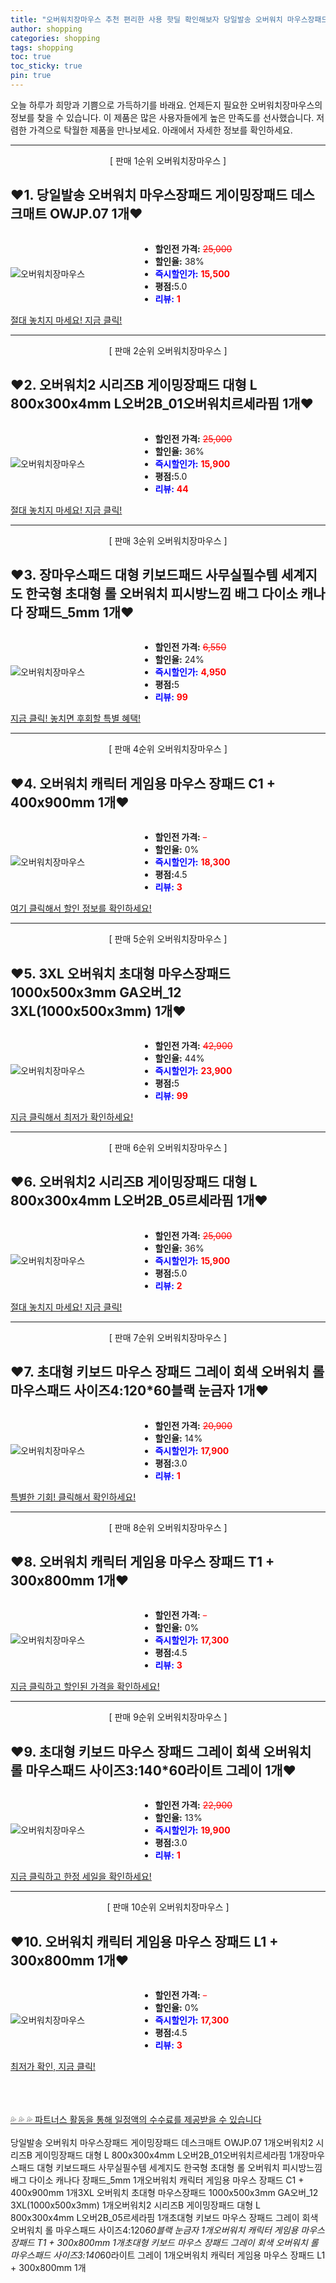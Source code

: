 ```yaml
---
title: "오버워치장마우스 추천 편리한 사용 핫딜 확인해보자 당일발송 오버워치 마우스장패드 게이밍장패드 데스크매트"
author: shopping
categories: shopping
tags: shopping
toc: true
toc_sticky: true
pin: true
---
```

오늘 하루가 희망과 기쁨으로 가득하기를 바래요. 언제든지 필요한 오버워치장마우스의 정보를 찾을 수 있습니다. 이 제품은 많은 사용자들에게 높은 만족도를 선사했습니다. 저렴한 가격으로 탁월한 제품을 만나보세요. 아래에서 자세한 정보를 확인하세요.

---
<p class="toplist" style="margin: 0 auto; display: block; width: fit-content;">[ 판매 1순위 오버워치장마우스 ]</p>

<h2><strong>❤️1. 당일발송 오버워치 마우스장패드 게이밍장패드 데스크매트 OWJP.07 1개❤️</strong></h2>

<div style="display: flex; align-items: center;">
    <div style="flex: 0.4;">
        <img src="https://thumbnail6.coupangcdn.com/thumbnails/remote/230x230ex/image/vendor_inventory/eaae/b1e2c22e64b613198d2c7875677a686025f64eb9c28e895e417de08b7a14.jpg" alt="오버워치장마우스" style="max-width: 100%;">
    </div>
    <div style="flex: 0.6; margin-left: 10px;">
        <ul>
            <li><strong>할인전 가격:</strong> <del style="color: red;">25,000</del></li>
            <li><strong>할인율:</strong> 38%</li>
            <li><span style='color:blue'><strong>즉시할인가:</strong></span> <span style='color:red'><strong>15,500</strong></span></li>
            <li><strong>평점:</strong>5.0</li>
            <li><span style='color:blue'><strong>리뷰:</strong></span> <span style='color:red'><strong>1</strong></span></li>
        </ul>
    </div>
</div>
<div class="center">
    <a href="https://William4Davisa.github.io?lptag=AF9450613&subid=githubio&pageKey=7418422215&traceid=V0-153&itemId=19237810337&vendorItemId=86354146308" class="myButton">
        절대 놓치지 마세요! 지금 클릭!
    </a>
</div>


---
<p class="toplist" style="margin: 0 auto; display: block; width: fit-content;">[ 판매 2순위 오버워치장마우스 ]</p>

<h2><strong>❤️2. 오버워치2 시리즈B 게이밍장패드 대형 L 800x300x4mm L오버2B_01오버워치르세라핌 1개❤️</strong></h2>

<div style="display: flex; align-items: center;">
    <div style="flex: 0.4;">
        <img src="https://thumbnail10.coupangcdn.com/thumbnails/remote/230x230ex/image/vendor_inventory/6a25/d8508aecae467070c6ab7384daa1e36d46d2f6fad039693593e172617b0d.jpg" alt="오버워치장마우스" style="max-width: 100%;">
    </div>
    <div style="flex: 0.6; margin-left: 10px;">
        <ul>
            <li><strong>할인전 가격:</strong> <del style="color: red;">25,000</del></li>
            <li><strong>할인율:</strong> 36%</li>
            <li><span style='color:blue'><strong>즉시할인가:</strong></span> <span style='color:red'><strong>15,900</strong></span></li>
            <li><strong>평점:</strong>5.0</li>
            <li><span style='color:blue'><strong>리뷰:</strong></span> <span style='color:red'><strong>44</strong></span></li>
        </ul>
    </div>
</div>
<div class="center">
    <a href="https://William4Davisa.github.io?lptag=AF9450613&subid=githubio&pageKey=7800172264&traceid=V0-153&itemId=20881848780&vendorItemId=87956710753" class="myButton">
        절대 놓치지 마세요! 지금 클릭!
    </a>
</div>


---
<p class="toplist" style="margin: 0 auto; display: block; width: fit-content;">[ 판매 3순위 오버워치장마우스 ]</p>

<h2><strong>❤️3. 장마우스패드 대형 키보드패드 사무실필수템 세계지도 한국형 초대형 롤 오버워치 피시방느낌 배그 다이소 캐나다 장패드_5mm 1개❤️</strong></h2>

<div style="display: flex; align-items: center;">
    <div style="flex: 0.4;">
        <img src="https://thumbnail7.coupangcdn.com/thumbnails/remote/230x230ex/image/vendor_inventory/ccb8/1636f140a606d963b6cabe769c7abb44dfc94f797d15a261406625a58b99.jpg" alt="오버워치장마우스" style="max-width: 100%;">
    </div>
    <div style="flex: 0.6; margin-left: 10px;">
        <ul>
            <li><strong>할인전 가격:</strong> <del style="color: red;">6,550</del></li>
            <li><strong>할인율:</strong> 24%</li>
            <li><span style='color:blue'><strong>즉시할인가:</strong></span> <span style='color:red'><strong>4,950</strong></span></li>
            <li><strong>평점:</strong>5</li>
            <li><span style='color:blue'><strong>리뷰:</strong></span> <span style='color:red'><strong>99</strong></span></li>
        </ul>
    </div>
</div>
<div class="center">
    <a href="https://William4Davisa.github.io?lptag=AF9450613&subid=githubio&pageKey=4880952769&traceid=V0-153&itemId=6354534558&vendorItemId=73649817164" class="myButton">
        지금 클릭! 놓치면 후회할 특별 혜택!
    </a>
</div>


---
<p class="toplist" style="margin: 0 auto; display: block; width: fit-content;">[ 판매 4순위 오버워치장마우스 ]</p>

<h2><strong>❤️4. 오버워치 캐릭터 게임용 마우스 장패드 C1 + 400x900mm 1개❤️</strong></h2>

<div style="display: flex; align-items: center;">
    <div style="flex: 0.4;">
        <img src="https://thumbnail10.coupangcdn.com/thumbnails/remote/230x230ex/image/vendor_inventory/db84/bed7547e9d55ee47cbd3376bca5863a054ddca78549e2985297d2e6fc6a0.jpg" alt="오버워치장마우스" style="max-width: 100%;">
    </div>
    <div style="flex: 0.6; margin-left: 10px;">
        <ul>
            <li><strong>할인전 가격:</strong> <del style="color: red;">-</del></li>
            <li><strong>할인율:</strong> 0%</li>
            <li><span style='color:blue'><strong>즉시할인가:</strong></span> <span style='color:red'><strong>18,300</strong></span></li>
            <li><strong>평점:</strong>4.5</li>
            <li><span style='color:blue'><strong>리뷰:</strong></span> <span style='color:red'><strong>3</strong></span></li>
        </ul>
    </div>
</div>
<div class="center">
    <a href="https://William4Davisa.github.io?lptag=AF9450613&subid=githubio&pageKey=5434513692&traceid=V0-153&itemId=8246571968&vendorItemId=87540769835" class="myButton">
        여기 클릭해서 할인 정보를 확인하세요!
    </a>
</div>


---
<p class="toplist" style="margin: 0 auto; display: block; width: fit-content;">[ 판매 5순위 오버워치장마우스 ]</p>

<h2><strong>❤️5. 3XL 오버워치 초대형 마우스장패드 1000x500x3mm GA오버_12 3XL(1000x500x3mm) 1개❤️</strong></h2>

<div style="display: flex; align-items: center;">
    <div style="flex: 0.4;">
        <img src="https://thumbnail10.coupangcdn.com/thumbnails/remote/230x230ex/image/vendor_inventory/f6a7/d2f1c5683287a7b5879123704ccdb5da43aa0aa8f586b26bb3bdd663cf2b.jpg" alt="오버워치장마우스" style="max-width: 100%;">
    </div>
    <div style="flex: 0.6; margin-left: 10px;">
        <ul>
            <li><strong>할인전 가격:</strong> <del style="color: red;">42,900</del></li>
            <li><strong>할인율:</strong> 44%</li>
            <li><span style='color:blue'><strong>즉시할인가:</strong></span> <span style='color:red'><strong>23,900</strong></span></li>
            <li><strong>평점:</strong>5</li>
            <li><span style='color:blue'><strong>리뷰:</strong></span> <span style='color:red'><strong>99</strong></span></li>
        </ul>
    </div>
</div>
<div class="center">
    <a href="https://William4Davisa.github.io?lptag=AF9450613&subid=githubio&pageKey=8035783845&traceid=V0-153&itemId=22482035240&vendorItemId=89524372659" class="myButton">
        지금 클릭해서 최저가 확인하세요!
    </a>
</div>


---
<p class="toplist" style="margin: 0 auto; display: block; width: fit-content;">[ 판매 6순위 오버워치장마우스 ]</p>

<h2><strong>❤️6. 오버워치2 시리즈B 게이밍장패드 대형 L 800x300x4mm L오버2B_05르세라핌 1개❤️</strong></h2>

<div style="display: flex; align-items: center;">
    <div style="flex: 0.4;">
        <img src="https://thumbnail9.coupangcdn.com/thumbnails/remote/230x230ex/image/vendor_inventory/78f6/b3cec78861d0f23e5179acd5af4bffe406bc55bf6597f174d679d19a10d2.jpg" alt="오버워치장마우스" style="max-width: 100%;">
    </div>
    <div style="flex: 0.6; margin-left: 10px;">
        <ul>
            <li><strong>할인전 가격:</strong> <del style="color: red;">25,000</del></li>
            <li><strong>할인율:</strong> 36%</li>
            <li><span style='color:blue'><strong>즉시할인가:</strong></span> <span style='color:red'><strong>15,900</strong></span></li>
            <li><strong>평점:</strong>5.0</li>
            <li><span style='color:blue'><strong>리뷰:</strong></span> <span style='color:red'><strong>2</strong></span></li>
        </ul>
    </div>
</div>
<div class="center">
    <a href="https://William4Davisa.github.io?lptag=AF9450613&subid=githubio&pageKey=7753268420&traceid=V0-153&itemId=20889579954&vendorItemId=87956710866" class="myButton">
        절대 놓치지 마세요! 지금 클릭!
    </a>
</div>


---
<p class="toplist" style="margin: 0 auto; display: block; width: fit-content;">[ 판매 7순위 오버워치장마우스 ]</p>

<h2><strong>❤️7. 초대형 키보드 마우스 장패드 그레이 회색 오버워치 롤 마우스패드 사이즈4:120*60블랙 눈금자 1개❤️</strong></h2>

<div style="display: flex; align-items: center;">
    <div style="flex: 0.4;">
        <img src="https://thumbnail7.coupangcdn.com/thumbnails/remote/230x230ex/image/vendor_inventory/a9c8/4f1291402f50dbe66b0a8b0996b5c260f8d609610102011d512eceb53e5a.jpg" alt="오버워치장마우스" style="max-width: 100%;">
    </div>
    <div style="flex: 0.6; margin-left: 10px;">
        <ul>
            <li><strong>할인전 가격:</strong> <del style="color: red;">20,900</del></li>
            <li><strong>할인율:</strong> 14%</li>
            <li><span style='color:blue'><strong>즉시할인가:</strong></span> <span style='color:red'><strong>17,900</strong></span></li>
            <li><strong>평점:</strong>3.0</li>
            <li><span style='color:blue'><strong>리뷰:</strong></span> <span style='color:red'><strong>1</strong></span></li>
        </ul>
    </div>
</div>
<div class="center">
    <a href="https://William4Davisa.github.io?lptag=AF9450613&subid=githubio&pageKey=6344449381&traceid=V0-153&itemId=13324147180&vendorItemId=80580194845" class="myButton">
        특별한 기회! 클릭해서 확인하세요!
    </a>
</div>


---
<p class="toplist" style="margin: 0 auto; display: block; width: fit-content;">[ 판매 8순위 오버워치장마우스 ]</p>

<h2><strong>❤️8. 오버워치 캐릭터 게임용 마우스 장패드 T1 + 300x800mm 1개❤️</strong></h2>

<div style="display: flex; align-items: center;">
    <div style="flex: 0.4;">
        <img src="https://thumbnail10.coupangcdn.com/thumbnails/remote/230x230ex/image/vendor_inventory/0cec/0bad7e1e75387df5550b87910cb393adf8709b7c6c7b407c5df928e2def9.jpg" alt="오버워치장마우스" style="max-width: 100%;">
    </div>
    <div style="flex: 0.6; margin-left: 10px;">
        <ul>
            <li><strong>할인전 가격:</strong> <del style="color: red;">-</del></li>
            <li><strong>할인율:</strong> 0%</li>
            <li><span style='color:blue'><strong>즉시할인가:</strong></span> <span style='color:red'><strong>17,300</strong></span></li>
            <li><strong>평점:</strong>4.5</li>
            <li><span style='color:blue'><strong>리뷰:</strong></span> <span style='color:red'><strong>3</strong></span></li>
        </ul>
    </div>
</div>
<div class="center">
    <a href="https://William4Davisa.github.io?lptag=AF9450613&subid=githubio&pageKey=5434513692&traceid=V0-153&itemId=8246572007&vendorItemId=87540769759" class="myButton">
        지금 클릭하고 할인된 가격을 확인하세요!
    </a>
</div>


---
<p class="toplist" style="margin: 0 auto; display: block; width: fit-content;">[ 판매 9순위 오버워치장마우스 ]</p>

<h2><strong>❤️9. 초대형 키보드 마우스 장패드 그레이 회색 오버워치 롤 마우스패드 사이즈3:140*60라이트 그레이 1개❤️</strong></h2>

<div style="display: flex; align-items: center;">
    <div style="flex: 0.4;">
        <img src="https://thumbnail10.coupangcdn.com/thumbnails/remote/230x230ex/image/vendor_inventory/ca05/bd52470410e2f05ec489c8d941cb88f2e500c27fa6aed11bab10721cc0d9.jpg" alt="오버워치장마우스" style="max-width: 100%;">
    </div>
    <div style="flex: 0.6; margin-left: 10px;">
        <ul>
            <li><strong>할인전 가격:</strong> <del style="color: red;">22,900</del></li>
            <li><strong>할인율:</strong> 13%</li>
            <li><span style='color:blue'><strong>즉시할인가:</strong></span> <span style='color:red'><strong>19,900</strong></span></li>
            <li><strong>평점:</strong>3.0</li>
            <li><span style='color:blue'><strong>리뷰:</strong></span> <span style='color:red'><strong>1</strong></span></li>
        </ul>
    </div>
</div>
<div class="center">
    <a href="https://William4Davisa.github.io?lptag=AF9450613&subid=githubio&pageKey=6344449381&traceid=V0-153&itemId=13324147187&vendorItemId=80580194861" class="myButton">
        지금 클릭하고 한정 세일을 확인하세요!
    </a>
</div>


---
<p class="toplist" style="margin: 0 auto; display: block; width: fit-content;">[ 판매 10순위 오버워치장마우스 ]</p>

<h2><strong>❤️10. 오버워치 캐릭터 게임용 마우스 장패드 L1 + 300x800mm 1개❤️</strong></h2>

<div style="display: flex; align-items: center;">
    <div style="flex: 0.4;">
        <img src="https://thumbnail8.coupangcdn.com/thumbnails/remote/230x230ex/image/vendor_inventory/4032/860591457fd659f6b51c422d16d17d3d68945ae1c4bb73dba39385f1b966.jpg" alt="오버워치장마우스" style="max-width: 100%;">
    </div>
    <div style="flex: 0.6; margin-left: 10px;">
        <ul>
            <li><strong>할인전 가격:</strong> <del style="color: red;">-</del></li>
            <li><strong>할인율:</strong> 0%</li>
            <li><span style='color:blue'><strong>즉시할인가:</strong></span> <span style='color:red'><strong>17,300</strong></span></li>
            <li><strong>평점:</strong>4.5</li>
            <li><span style='color:blue'><strong>리뷰:</strong></span> <span style='color:red'><strong>3</strong></span></li>
        </ul>
    </div>
</div>
<div class="center">
    <a href="https://William4Davisa.github.io?lptag=AF9450613&subid=githubio&pageKey=5434513692&traceid=V0-153&itemId=8246571983&vendorItemId=87540769914" class="myButton">
        최저가 확인, 지금 클릭!
    </a>
</div>

<br><br><br>[💦 💦 💦 파트너스 활동을 통해 일정액의 수수료를 제공받을 수 있습니다](https://link.coupang.com/a/bcpT2c)<br><br>당일발송 오버워치 마우스장패드 게이밍장패드 데스크매트 OWJP.07 1개오버워치2 시리즈B 게이밍장패드 대형 L 800x300x4mm L오버2B_01오버워치르세라핌 1개장마우스패드 대형 키보드패드 사무실필수템 세계지도 한국형 초대형 롤 오버워치 피시방느낌 배그 다이소 캐나다 장패드_5mm 1개오버워치 캐릭터 게임용 마우스 장패드 C1 + 400x900mm 1개3XL 오버워치 초대형 마우스장패드 1000x500x3mm GA오버_12 3XL(1000x500x3mm) 1개오버워치2 시리즈B 게이밍장패드 대형 L 800x300x4mm L오버2B_05르세라핌 1개초대형 키보드 마우스 장패드 그레이 회색 오버워치 롤 마우스패드 사이즈4:120*60블랙 눈금자 1개오버워치 캐릭터 게임용 마우스 장패드 T1 + 300x800mm 1개초대형 키보드 마우스 장패드 그레이 회색 오버워치 롤 마우스패드 사이즈3:140*60라이트 그레이 1개오버워치 캐릭터 게임용 마우스 장패드 L1 + 300x800mm 1개
